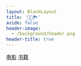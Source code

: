 ```yaml
---
layout: BlankLayout
title: '📖🍿🏞'
aside: false
header-image:
  - /background/header.png
header-title: true
---
```

<a href="/life/moives">电影</a>
<a href="/life/books">书籍</a>
